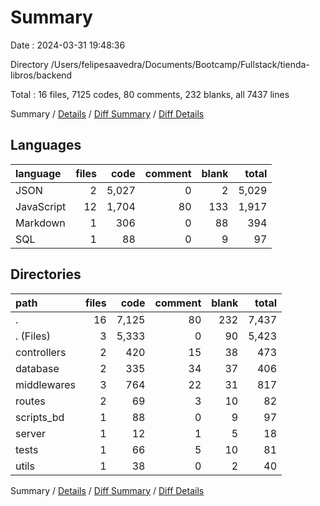 # Summary

Date : 2024-03-31 19:48:36

Directory /Users/felipesaavedra/Documents/Bootcamp/Fullstack/tienda-libros/backend

Total : 16 files,  7125 codes, 80 comments, 232 blanks, all 7437 lines

Summary / [Details](details.md) / [Diff Summary](diff.md) / [Diff Details](diff-details.md)

## Languages
| language | files | code | comment | blank | total |
| :--- | ---: | ---: | ---: | ---: | ---: |
| JSON | 2 | 5,027 | 0 | 2 | 5,029 |
| JavaScript | 12 | 1,704 | 80 | 133 | 1,917 |
| Markdown | 1 | 306 | 0 | 88 | 394 |
| SQL | 1 | 88 | 0 | 9 | 97 |

## Directories
| path | files | code | comment | blank | total |
| :--- | ---: | ---: | ---: | ---: | ---: |
| . | 16 | 7,125 | 80 | 232 | 7,437 |
| . (Files) | 3 | 5,333 | 0 | 90 | 5,423 |
| controllers | 2 | 420 | 15 | 38 | 473 |
| database | 2 | 335 | 34 | 37 | 406 |
| middlewares | 3 | 764 | 22 | 31 | 817 |
| routes | 2 | 69 | 3 | 10 | 82 |
| scripts_bd | 1 | 88 | 0 | 9 | 97 |
| server | 1 | 12 | 1 | 5 | 18 |
| tests | 1 | 66 | 5 | 10 | 81 |
| utils | 1 | 38 | 0 | 2 | 40 |

Summary / [Details](details.md) / [Diff Summary](diff.md) / [Diff Details](diff-details.md)